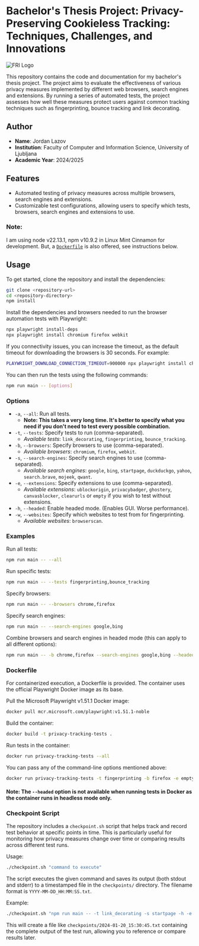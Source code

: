 # Bachelor's Thesis Project: Privacy-Preserving Cookieless Tracking: Techniques, Challenges, and Innovations

![FRI Logo](https://tekmovanja.acm.si/sites/tekmovanja.acm.si/files/UL_FRI_logo.png)

This repository contains the code and documentation for my bachelor's thesis project. The project aims to evaluate the effectiveness of various privacy measures implemented by different web browsers, search engines and extensions. By running a series of automated tests, the project assesses how well these measures protect users against common tracking techniques such as fingerprinting, bounce tracking and link decorating.

## Author

- **Name**: Jordan Lazov
- **Institution**: Faculty of Computer and Information Science, University of Ljubljana
- **Academic Year**: 2024/2025

## Features

- Automated testing of privacy measures across multiple browsers, search engines and extensions.
- Customizable test configurations, allowing users to specify which tests, browsers, search engines and extensions to use.

### Note:

I am using node v22.13.1, npm v10.9.2 in Linux Mint Cinnamon for development. But, a [`Dockerfile`](#dockerfile) is also offered, see instructions below.

## Usage

To get started, clone the repository and install the dependencies:

```sh
git clone <repository-url>
cd <repository-directory>
npm install
```

Install the dependencies and browsers needed to run the browser automation tests with Playwright:

```sh
npx playwright install-deps
npx playwright install chromium firefox webkit
```

If you connectivity issues, you can increase the timeout, as the default timeout for downloading the browsers is 30 seconds. For example:

```sh
PLAYWRIGHT_DOWNLOAD_CONNECTION_TIMEOUT=900000 npx playwright install chromium firefox webkit
```

You can then run the tests using the following commands:

```sh
npm run main -- [options]
```

### Options

- `-a`, `--all`: Run all tests.
  - **Note: This takes a very long time. It's better to specify what you need if you don't need to test every possible combination.**
- `-t`, `--tests`: Specify tests to run (comma-separated).
  - _Available tests_: `link_decorating`, `fingerprinting`, `bounce_tracking`.
- `-b`, `--browsers`: Specify browsers to use (comma-separated).
  - _Available browsers_: `chromium`, `firefox`, `webkit`.
- `-s`, `--search-engines`: Specify search engines to use (comma-separated).
  - _Available search engines_: `google`, `bing`, `startpage`, `duckduckgo`, `yahoo`, `search.brave`, `mojeek`, `qwant`.
- `-e`, `--extensions`: Specify extensions to use (comma-separated).
  - _Available extensions_: `ublockorigin`, `privacybadger`, `ghostery`, `canvasblocker`, `clearurls` or `empty` if you wish to test without extensions.
- `-h`, `--headed`: Enable headed mode. (Enables GUI. Worse performance).
- `-w`, `--websites`: Specify which websites to test from for fingerprinting.
  - _Available websites_: `browserscan`.

### Examples

Run all tests:

```sh
npm run main -- --all
```

Run specific tests:

```sh
npm run main -- --tests fingerprinting,bounce_tracking
```

Specify browsers:

```sh
npm run main -- --browsers chrome,firefox
```

Specify search engines:

```sh
npm run main -- --search-engines google,bing
```

Combine browsers and search engines in headed mode (this can apply to all different options):

```sh
npm run main -- -b chrome,firefox --search-engines google,bing --headed
```

### Dockerfile

For containerized execution, a Dockerfile is provided. The container uses the official Playwright Docker image as its base.

Pull the Microsoft Playwright v1.51.1 Docker image:

```sh
docker pull mcr.microsoft.com/playwright:v1.51.1-noble
```

Build the container:

```sh
docker build -t privacy-tracking-tests .
```

Run tests in the container:

```sh
docker run privacy-tracking-tests --all
```

You can pass any of the command-line options mentioned above:

```sh
docker run privacy-tracking-tests -t fingerprinting -b firefox -e empty
```

#### Note: The `--headed` option is not available when running tests in Docker as the container runs in headless mode only.

### Checkpoint Script

The repository includes a `checkpoint.sh` script that helps track and record test behavior at specific points in time. This is particularly useful for monitoring how privacy measures change over time or comparing results across different test runs.

Usage:

```sh
./checkpoint.sh "command to execute"
```

The script executes the given command and saves its output (both stdout and stderr) to a timestamped file in the `checkpoints/` directory. The filename format is `YYYY-MM-DD_HH:MM:SS.txt`.

Example:

```sh
./checkpoint.sh "npm run main -- -t link_decorating -s startpage -h -e empty -b webkit"
```

This will create a file like `checkpoints/2024-01-20_15:30:45.txt` containing the complete output of the test run, allowing you to reference or compare results later.
